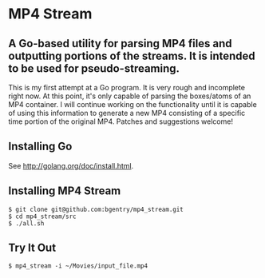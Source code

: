 # MP4 Stream
## A Go-based utility for parsing MP4 files and outputting portions of the streams. It is intended to be used for pseudo-streaming.

This is my first attempt at a Go program. It is very rough and incomplete right now. At this point, it's only capable of parsing the boxes/atoms of an MP4 container. I will continue working on the functionality until it is capable of using this information to generate a new MP4 consisting of a specific time portion of the original MP4. Patches and suggestions welcome!

## Installing Go

See <http://golang.org/doc/install.html>.

## Installing MP4 Stream

    $ git clone git@github.com:bgentry/mp4_stream.git
    $ cd mp4_stream/src
    $ ./all.sh

## Try It Out

    $ mp4_stream -i ~/Movies/input_file.mp4

